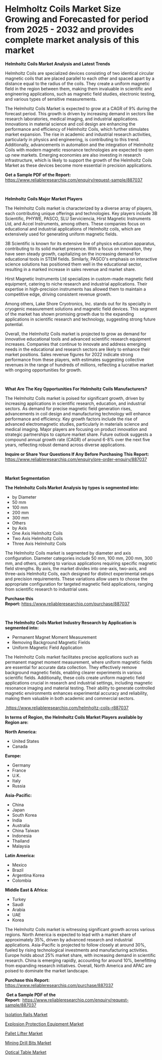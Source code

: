 <p><h1>Helmholtz Coils Market Size Growing and Forecasted for period from 2025 - 2032 and provides complete market analysis of this market</h1></p><p><strong>Helmholtz Coils Market Analysis and Latest Trends</strong></p>
<p><p>Helmholtz Coils are specialized devices consisting of two identical circular magnetic coils that are placed parallel to each other and spaced apart by a distance equal to the radius of the coils. They create a uniform magnetic field in the region between them, making them invaluable in scientific and engineering applications, such as magnetic field studies, electronic testing, and various types of sensitive measurements.</p><p>The Helmholtz Coils Market is expected to grow at a CAGR of 9% during the forecast period. This growth is driven by increasing demand in sectors like research laboratories, medical imaging, and industrial applications. Innovations in material science and coil design are enhancing the performance and efficiency of Helmholtz Coils, which further stimulates market expansion. The rise in academic and industrial research activities, particularly in physics and engineering, is contributing to this trend. Additionally, advancements in automation and the integration of Helmholtz Coils with modern magnetic resonance technologies are expected to open up new markets. Emerging economies are also investing in research infrastructure, which is likely to support the growth of the Helmholtz Coils Market as these devices become more essential in precision applications.</p></p>
<p><strong>Get a Sample PDF of the Report:&nbsp;</strong> <a href="https://www.reliableresearchiq.com/enquiry/request-sample/887037?utm_campaign=1102&utm_medium=2&utm_source=Github&utm_content=ia&utm_term=09042025&utm_id=helmholtz-coils">https://www.reliableresearchiq.com/enquiry/request-sample/887037</a></p>
<p>&nbsp;</p>
<p><strong>Helmholtz Coils Major Market Players</strong></p>
<p><p>The Helmholtz Coils market is characterized by a diverse array of players, each contributing unique offerings and technologies. Key players include 3B Scientific, PHYWE, PASCO, SLU Serviciencia, Hirst Magnetic Instruments Ltd, and Accel Instruments, among others. These companies focus on educational and industrial applications of Helmholtz coils, which are extensively used for generating uniform magnetic fields.</p><p>3B Scientific is known for its extensive line of physics education apparatus, contributing to its solid market presence. With a focus on innovation, they have seen steady growth, capitalizing on the increasing demand for educational tools in STEM fields. Similarly, PASCO's emphasis on interactive science solutions has positioned them well in the educational sector, resulting in a marked increase in sales revenue and market share.</p><p>Hirst Magnetic Instruments Ltd specializes in custom-made magnetic field equipment, catering to niche research and industrial applications. Their expertise in high-precision instruments has allowed them to maintain a competitive edge, driving consistent revenue growth.</p><p>Among others, Lake Shore Cryotronics, Inc. stands out for its specialty in cryogenic measurement solutions and magnetic field devices. This segment of the market has shown promising growth due to the expanding applications in scientific research and technology, suggesting strong future potential.</p><p>Overall, the Helmholtz Coils market is projected to grow as demand for innovative educational tools and advanced scientific research equipment increases. Companies that continue to innovate and address emerging needs in the educational and research sectors are likely to enhance their market positions. Sales revenue figures for 2022 indicate strong performance from these players, with estimates suggesting collective revenues in the range of hundreds of millions, reflecting a lucrative market with ongoing opportunities for growth.</p></p>
<p>&nbsp;</p>
<p><strong>What Are The Key Opportunities For Helmholtz Coils Manufacturers?</strong></p>
<p><p>The Helmholtz Coils market is poised for significant growth, driven by increasing applications in scientific research, education, and industrial sectors. As demand for precise magnetic field generation rises, advancements in coil design and manufacturing technology will enhance performance and efficiency. Key growth factors include the rise of advanced electromagnetic studies, particularly in materials science and medical imaging. Major players are focusing on product innovation and strategic partnerships to capture market share. Future outlook suggests a compound annual growth rate (CAGR) of around 6-8% over the next five years, reflecting robust demand across diverse applications.</p></p>
<p><strong>Inquire or Share Your Questions If Any Before Purchasing This Report:</strong> <a href="https://www.reliableresearchiq.com/enquiry/pre-order-enquiry/887037?utm_campaign=1102&utm_medium=2&utm_source=Github&utm_content=ia&utm_term=09042025&utm_id=helmholtz-coils">https://www.reliableresearchiq.com/enquiry/pre-order-enquiry/887037</a></p>
<p>&nbsp;</p>
<p><strong>Market Segmentation</strong></p>
<p><strong>The Helmholtz Coils Market Analysis by types is segmented into:</strong></p>
<p><ul><li>by Diameter</li><li>50 mm</li><li>100 mm</li><li>200 mm</li><li>300 mm</li><li>Others</li><li>by Axis</li><li>One Axis Helmholtz Coils</li><li>Two Axis Helmholtz Coils</li><li>Three Axis Helmholtz Coils</li></ul></p>
<p><p>The Helmholtz Coils market is segmented by diameter and axis configuration. Diameter categories include 50 mm, 100 mm, 200 mm, 300 mm, and others, catering to various applications requiring specific magnetic field strengths. By axis, the market divides into one-axis, two-axis, and three-axis Helmholtz Coils, each designed for distinct experimental setups and precision requirements. These variations allow users to choose the appropriate configuration for targeted magnetic field applications, ranging from scientific research to industrial uses.</p></p>
<p><strong>Purchase this Report:&nbsp;</strong><a href="https://www.reliableresearchiq.com/purchase/887037?utm_campaign=1102&utm_medium=2&utm_source=Github&utm_content=ia&utm_term=09042025&utm_id=helmholtz-coils">https://www.reliableresearchiq.com/purchase/887037</a></p>
<p>&nbsp;</p>
<p><strong>The Helmholtz Coils Market Industry Research by Application is segmented into:</strong></p>
<p><ul><li>Permanent Magnet Moment Measurement</li><li>Removing Background Magnetic Fields</li><li>Uniform Magnetic Field Application</li></ul></p>
<p><p>The Helmholtz Coils market facilitates precise applications such as permanent magnet moment measurement, where uniform magnetic fields are essential for accurate data collection. They effectively remove background magnetic fields, enabling clearer experiments in various scientific fields. Additionally, these coils create uniform magnetic field applications crucial in research and industrial settings, including magnetic resonance imaging and material testing. Their ability to generate controlled magnetic environments enhances experimental accuracy and reliability, making them valuable in both academic and commercial sectors.</p></p>
<p><a href="https://www.reliableresearchiq.com/helmholtz-coils-r887037?utm_campaign=1102&utm_medium=2&utm_source=Github&utm_content=ia&utm_term=09042025&utm_id=helmholtz-coils">&nbsp;https://www.reliableresearchiq.com/helmholtz-coils-r887037</a></p>
<p><strong>In terms of Region, the Helmholtz Coils Market Players available by Region are:</strong></p>
<p>
    <p> <strong> North America: </strong>
        <ul>
            <li>United States</li>
            <li>Canada</li>
        </ul>
        </p> 
    <p> <strong> Europe: </strong>
        <ul>
            <li>Germany</li>
            <li>France</li>
            <li>U.K.</li>
            <li>Italy</li>
            <li>Russia</li>
        </ul>
        </p> 
    <p> <strong> Asia-Pacific: </strong>
        <ul>
            <li>China</li>
            <li>Japan</li>
            <li>South Korea</li>
            <li>India</li>
            <li>Australia</li>
            <li>China Taiwan</li>
            <li>Indonesia</li>
            <li>Thailand</li>
            <li>Malaysia</li>
        </ul>
        </p> 
    <p> <strong> Latin America: </strong>
        <ul>
            <li>Mexico</li>
            <li>Brazil</li>
            <li>Argentina Korea</li>
            <li>Colombia</li>
        </ul>
        </p> 
    <p> <strong> Middle East & Africa: </strong>
        <ul>
            <li>Turkey</li>
            <li>Saudi</li>
            <li>Arabia</li>
            <li>UAE</li>
            <li>Korea</li>
        </ul>
    </p>
    </p>
<p><p>The Helmholtz Coils market is witnessing significant growth across various regions. North America is expected to lead with a market share of approximately 35%, driven by advanced research and industrial applications. Asia-Pacific is projected to follow closely at around 30%, fueled by rising technological investments and manufacturing activities. Europe holds about 25% market share, with increasing demand in scientific research. China is emerging rapidly, accounting for around 10%, benefitting from expanding research initiatives. Overall, North America and APAC are poised to dominate the market landscape.</p></p>
<p><strong>Purchase this Report: </strong><a href="https://www.reliableresearchiq.com/purchase/887037?utm_campaign=1102&utm_medium=2&utm_source=Github&utm_content=ia&utm_term=09042025&utm_id=helmholtz-coils">https://www.reliableresearchiq.com/purchase/887037</a></p>
<p>&nbsp;<strong>Get a Sample PDF of the Report:&nbsp;&nbsp;</strong><a href="https://www.reliableresearchiq.com/enquiry/request-sample/887037?utm_campaign=1102&utm_medium=2&utm_source=Github&utm_content=ia&utm_term=09042025&utm_id=helmholtz-coils">https://www.reliableresearchiq.com/enquiry/request-sample/887037</a></p>
<p><strong></strong></p>
<p><p><a href="https://github.com/zalubakoraka/Market-Research-Report-List-1/blob/main/isolation-rails-market.md?utm_campaign=1102&utm_medium=2&utm_source=Github&utm_content=ia&utm_term=09042025&utm_id=helmholtz-coils">Isolation Rails Market</a></p><p><a href="https://github.com/shiahbuyerin/Market-Research-Report-List-1/blob/main/explosion-protection-equipment-market.md?utm_campaign=1102&utm_medium=2&utm_source=Github&utm_content=ia&utm_term=09042025&utm_id=helmholtz-coils">Explosion Protection Equipment Market</a></p><p><a href="https://github.com/yaldotiedegq/Market-Research-Report-List-1/blob/main/pallet-lifter-market.md?utm_campaign=1102&utm_medium=2&utm_source=Github&utm_content=ia&utm_term=09042025&utm_id=helmholtz-coils">Pallet Lifter Market</a></p><p><a href="https://github.com/fahieraudau9/Market-Research-Report-List-1/blob/main/mining-drill-bits-market.md?utm_campaign=1102&utm_medium=2&utm_source=Github&utm_content=ia&utm_term=09042025&utm_id=helmholtz-coils">Mining Drill Bits Market</a></p><p><a href="https://github.com/sacmatidora/Market-Research-Report-List-1/blob/main/optical-table-market.md?utm_campaign=1102&utm_medium=2&utm_source=Github&utm_content=ia&utm_term=09042025&utm_id=helmholtz-coils">Optical Table Market</a></p></p>